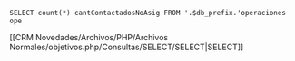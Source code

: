 `SELECT count(*) cantContactadosNoAsig FROM '.$db_prefix.'operaciones ope`

[[CRM Novedades/Archivos/PHP/Archivos Normales/objetivos.php/Consultas/SELECT/SELECT|SELECT]]